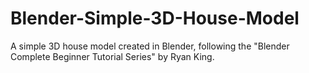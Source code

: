 # Blender-Simple-3D-House-Model
A simple 3D house model created in Blender, following the "Blender Complete Beginner Tutorial Series" by Ryan King.
